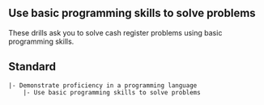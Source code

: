 ## Use basic programming skills to solve problems

These drills ask you to solve cash register problems using basic programming skills.

## Standard

```
|- Demonstrate proficiency in a programming language 
    |- Use basic programming skills to solve problems
```
